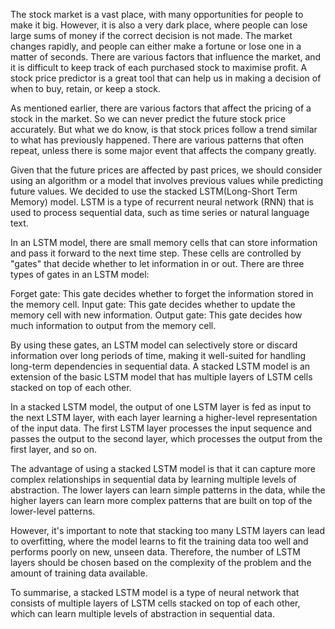 The stock market is a vast place, with many opportunities for people to make it big. However, it is also a very dark place, where people can lose large sums of money if the correct decision is not made. The market changes rapidly, and people can either make a fortune or lose one in a matter of seconds. There are various factors that influence the market, and it is difficult to keep track of each purchased stock to maximise profit. A stock price predictor is a great tool that can help us in making a decision of when to buy, retain, or keep a stock.

As mentioned earlier, there are various factors that affect the pricing of a stock in the market. So we can never predict the future stock price accurately. But what we do know, is that stock prices follow a trend similar to what has previously happened. There are various patterns that often repeat, unless there is some major event that affects the company greatly. 

Given that the future prices are affected by past prices, we should consider using an algorithm or a model that involves previous values while predicting future values. We decided to use the stacked LSTM(Long-Short Term Memory) model. LSTM is a type of recurrent neural network (RNN) that is used to process sequential data, such as time series or natural language text.

In an LSTM model, there are small memory cells that can store information and pass it forward to the next time step. These cells are controlled by "gates" that decide whether to let information in or out. There are three types of gates in an LSTM model:

Forget gate: This gate decides whether to forget the information stored in the memory cell.
Input gate: This gate decides whether to update the memory cell with new information.
Output gate: This gate decides how much information to output from the memory cell.

By using these gates, an LSTM model can selectively store or discard information over long periods of time, making it well-suited for handling long-term dependencies in sequential data.
A stacked LSTM model is an extension of the basic LSTM model that has multiple layers of LSTM cells stacked on top of each other.

In a stacked LSTM model, the output of one LSTM layer is fed as input to the next LSTM layer, with each layer learning a higher-level representation of the input data. The first LSTM layer processes the input sequence and passes the output to the second layer, which processes the output from the first layer, and so on.

The advantage of using a stacked LSTM model is that it can capture more complex relationships in sequential data by learning multiple levels of abstraction. The lower layers can learn simple patterns in the data, while the higher layers can learn more complex patterns that are built on top of the lower-level patterns.

However, it's important to note that stacking too many LSTM layers can lead to overfitting, where the model learns to fit the training data too well and performs poorly on new, unseen data. Therefore, the number of LSTM layers should be chosen based on the complexity of the problem and the amount of training data available.

To summarise, a stacked LSTM model is a type of neural network that consists of multiple layers of LSTM cells stacked on top of each other, which can learn multiple levels of abstraction in sequential data.
